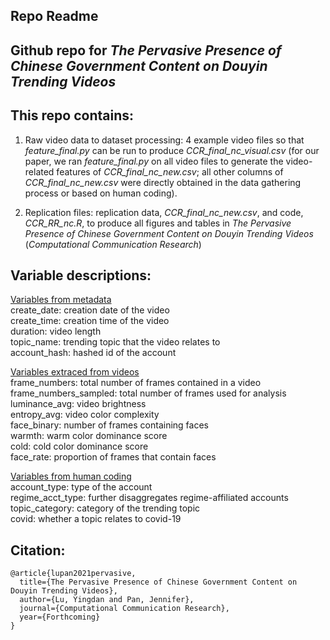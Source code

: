 ## Repo Readme
## Github repo for *The Pervasive Presence of Chinese Government Content on Douyin Trending Videos*
## This repo contains:

1) Raw video data to dataset processing: 4 example video files so that *feature_final.py* can be run to produce *CCR_final_nc_visual.csv* (for our paper, we ran *feature_final.py* on all video files to generate the video-related features of *CCR_final_nc_new.csv*; all other columns of *CCR_final_nc_new.csv* were directly obtained in the data gathering process or based on human coding).

2) Replication files: replication data, *CCR_final_nc_new.csv*, and code, *CCR_RR_nc.R*, to produce all figures and tables in *The Pervasive Presence of Chinese Government Content on Douyin Trending Videos* (*Computational Communication Research*)

## Variable descriptions:
<ins>Variables from metadata</ins>
<br />create_date: creation date of the video
<br />create_time: creation time of the video
<br />duration: video length
<br />topic_name: trending topic that the video relates to
<br />account_hash: hashed id of the account

<ins>Variables extraced from videos</ins>
<br />frame_numbers: total number of frames contained in a video
<br />frame_numbers_sampled: total number of frames used for analysis
<br />luminance_avg: video brightness
<br />entropy_avg: video color complexity
<br />face_binary: number of frames containing faces
<br />warmth: warm color dominance score
<br />cold: cold color dominance score
<br />face_rate: proportion of frames that contain faces

<ins>Variables from human coding</ins>
<br />account_type: type of the account
<br />regime_acct_type: further disaggregates regime-affiliated accounts
<br />topic_category: category of the trending topic
<br />covid: whether a topic relates to covid-19

## Citation:
```
@article{lupan2021pervasive,
  title={The Pervasive Presence of Chinese Government Content on Douyin Trending Videos},
  author={Lu, Yingdan and Pan, Jennifer},
  journal={Computational Communication Research},
  year={Forthcoming}
}
```
